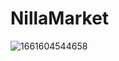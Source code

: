# NillaMarket
![1661604544658](https://user-images.githubusercontent.com/89899001/187030930-eaa99582-ae1f-4aad-a973-e78cf1cf3581.png)
